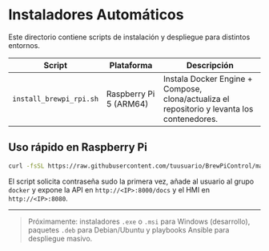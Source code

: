 # Instaladores Automáticos

Este directorio contiene scripts de instalación y despliegue para distintos entornos.

| Script | Plataforma | Descripción |
|--------|------------|-------------|
| `install_brewpi_rpi.sh` | Raspberry Pi 5 (ARM64) | Instala Docker Engine + Compose, clona/actualiza el repositorio y levanta los contenedores. |

## Uso rápido en Raspberry Pi

```bash
curl -fsSL https://raw.githubusercontent.com/tuusuario/BrewPiControl/main/scripts/install_brewpi_rpi.sh | bash
```

El script solicita contraseña sudo la primera vez, añade al usuario al grupo `docker` y expone la API en `http://<IP>:8000/docs` y el HMI en `http://<IP>:8080`.

---

> Próximamente: instaladores `.exe` o `.msi` para Windows (desarrollo), paquetes `.deb` para Debian/Ubuntu y playbooks Ansible para despliegue masivo.
